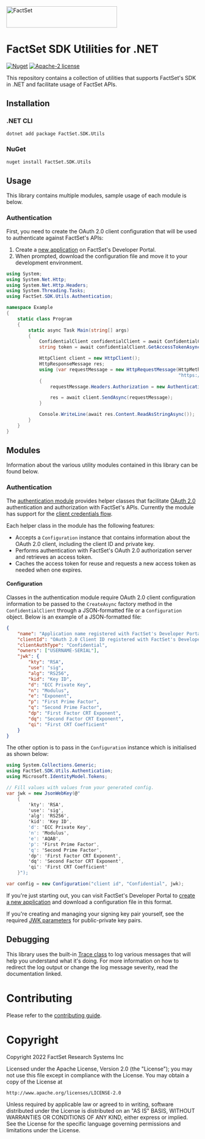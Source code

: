 <img alt="FactSet" src="https://www.factset.com/hubfs/Assets/images/factset-logo.svg" height="56" width="290">

# FactSet SDK Utilities for .NET

[![Nuget](https://img.shields.io/nuget/v/FactSet.SDK.Utils)](https://www.nuget.org/packages/FactSet.SDK.Utils)
[![Apache-2 license](https://img.shields.io/badge/license-Apache2-brightgreen.svg)](https://www.apache.org/licenses/LICENSE-2.0)

This repository contains a collection of utilities that supports FactSet's SDK in .NET and facilitate usage of FactSet APIs.

## Installation

### .NET CLI

```bash
dotnet add package FactSet.SDK.Utils
```

### NuGet

```bash
nuget install FactSet.SDK.Utils
```

## Usage

This library contains multiple modules, sample usage of each module is below.

### Authentication

First, you need to create the OAuth 2.0 client configuration that will be used to authenticate against FactSet's APIs:

1. Create a [new application](https://developer.factset.com/applications) on FactSet's Developer Portal.
2. When prompted, download the configuration file and move it to your development environment.

```csharp
using System;
using System.Net.Http;
using System.Net.Http.Headers;
using System.Threading.Tasks;
using FactSet.SDK.Utils.Authentication;

namespace Example
{
    static class Program
    {
        static async Task Main(string[] args)
        {
            ConfidentialClient confidentialClient = await ConfidentialClient.CreateAsync("./path/to/config.json");
            string token = await confidentialClient.GetAccessTokenAsync();

            HttpClient client = new HttpClient();
            HttpResponseMessage res;
            using (var requestMessage = new HttpRequestMessage(HttpMethod.Get,
                                                               "https://api.factset.com/analytics/lookups/v3/currencies"))
            {
                requestMessage.Headers.Authorization = new AuthenticationHeaderValue("Bearer", token);

                res = await client.SendAsync(requestMessage);
            }

            Console.WriteLine(await res.Content.ReadAsStringAsync());
        }
    }
}
```

## Modules

Information about the various utility modules contained in this library can be found below.

### Authentication

The [authentication module](src/FactSet.SDK.Utils/Authentication) provides helper classes that facilitate [OAuth 2.0](https://github.com/factset/oauth2-guidelines) authentication and authorization with FactSet's APIs. Currently the module has support for the [client credentials flow](https://github.com/factset/oauth2-guidelines#client-credentials-flow-1).

Each helper class in the module has the following features:

* Accepts a `Configuration` instance that contains information about the OAuth 2.0 client, including the client ID and private key.
* Performs authentication with FactSet's OAuth 2.0 authorization server and retrieves an access token.
* Caches the access token for reuse and requests a new access token as needed when one expires.

#### Configuration

Classes in the authentication module require OAuth 2.0 client configuration information to be passed to the `CreateAsync` factory method in the `ConfidentialClient` through a JSON-formatted file or a `Configuration` object. Below is an example of a JSON-formatted file:

```json
{
    "name": "Application name registered with FactSet's Developer Portal",
    "clientId": "OAuth 2.0 Client ID registered with FactSet's Developer Portal",
    "clientAuthType": "Confidential",
    "owners": ["USERNAME-SERIAL"],
    "jwk": {
        "kty": "RSA",
        "use": "sig",
        "alg": "RS256",
        "kid": "Key ID",
        "d": "ECC Private Key",
        "n": "Modulus",
        "e": "Exponent",
        "p": "First Prime Factor",
        "q": "Second Prime Factor",
        "dp": "First Factor CRT Exponent",
        "dq": "Second Factor CRT Exponent",
        "qi": "First CRT Coefficient"
    }
}
```

The other option is to pass in the `Configuration` instance which is initialised as shown below:

```csharp
using System.Collections.Generic;
using FactSet.SDK.Utils.Authentication;
using Microsoft.IdentityModel.Tokens;

// Fill values with values from your generated config.
var jwk = new JsonWebKey(@"
    {
        'kty': 'RSA',
        'use': 'sig',
        'alg': 'RS256',
        'kid': 'Key ID',
        'd': 'ECC Private Key',
        'n': 'Modulus',
        'e': 'AQAB',
        'p': 'First Prime Factor',
        'q': 'Second Prime Factor',
        'dp': 'First Factor CRT Exponent',
        'dq': 'Second Factor CRT Exponent',
        'qi': 'First CRT Coefficient'
    }");

var config = new Configuration("client id", "Confidential", jwk);
```

If you're just starting out, you can visit FactSet's Developer Portal to [create a new application](https://developer.factset.com/applications) and download a configuration file in this format.

If you're creating and managing your signing key pair yourself, see the required [JWK parameters](https://github.com/factset/oauth2-guidelines#jwk-parameters) for public-private key pairs.

## Debugging

This library uses the built-in [Trace class](https://docs.microsoft.com/en-us/dotnet/api/system.diagnostics.trace?view=net-5.0) to log various messages that will help you understand what it's doing. For more information on how to redirect the log output or change the log message severity, read the documentation linked.

# Contributing

Please refer to the [contributing guide](CONTRIBUTING.md).

# Copyright

Copyright 2022 FactSet Research Systems Inc

Licensed under the Apache License, Version 2.0 (the "License");
you may not use this file except in compliance with the License.
You may obtain a copy of the License at

    http://www.apache.org/licenses/LICENSE-2.0

Unless required by applicable law or agreed to in writing, software
distributed under the License is distributed on an "AS IS" BASIS,
WITHOUT WARRANTIES OR CONDITIONS OF ANY KIND, either express or implied.
See the License for the specific language governing permissions and
limitations under the License.
